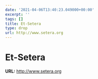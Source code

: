 ```yaml
---
date: '2021-04-06T13:40:23.049000+00:00'
excerpt: ''
tags: []
title: Et-Setera
type: drop
url: http://www.setera.org
---
```


# Et-Setera

**URL:** http://www.setera.org
